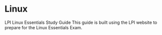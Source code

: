 # Linux
LPI Linux Essentials Study Guide
This guide is built using the LPI website to prepare for the Linux Essentials Exam.
